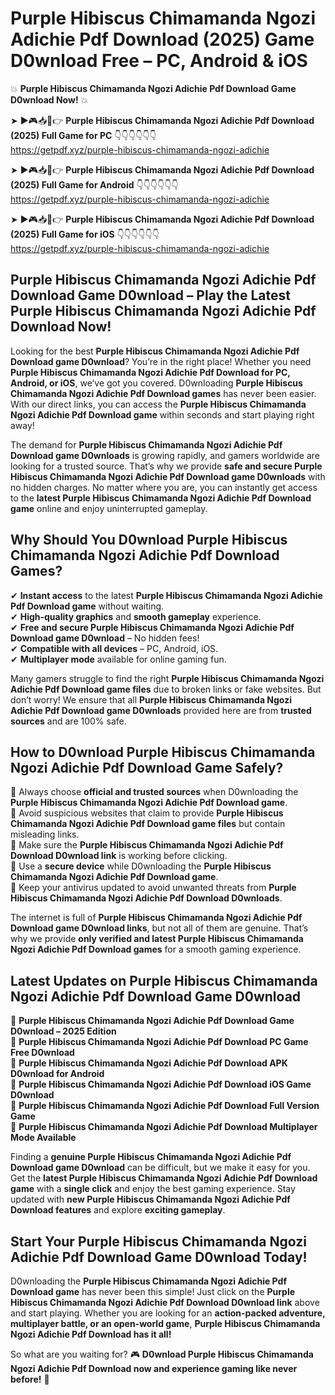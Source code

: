 # Purple Hibiscus Chimamanda Ngozi Adichie Pdf Download (2025) Game D0wnload Free – PC, Android & iOS

💥 **Purple Hibiscus Chimamanda Ngozi Adichie Pdf Download Game D0wnload Now!** 💥  

➤ ►🎮📥📱👉 **Purple Hibiscus Chimamanda Ngozi Adichie Pdf Download (2025) Full Game for PC** 👇👇👇👇👇👇  
https://getpdf.xyz/purple-hibiscus-chimamanda-ngozi-adichie  

➤ ►🎮📥📱👉 **Purple Hibiscus Chimamanda Ngozi Adichie Pdf Download (2025) Full Game for Android** 👇👇👇👇👇👇  
https://getpdf.xyz/purple-hibiscus-chimamanda-ngozi-adichie  

➤ ►🎮📥📱👉 **Purple Hibiscus Chimamanda Ngozi Adichie Pdf Download (2025) Full Game for iOS** 👇👇👇👇👇👇  
https://getpdf.xyz/purple-hibiscus-chimamanda-ngozi-adichie  

## Purple Hibiscus Chimamanda Ngozi Adichie Pdf Download Game D0wnload – Play the Latest Purple Hibiscus Chimamanda Ngozi Adichie Pdf Download Now!

Looking for the best **Purple Hibiscus Chimamanda Ngozi Adichie Pdf Download game D0wnload**? You’re in the right place! Whether you need **Purple Hibiscus Chimamanda Ngozi Adichie Pdf Download for PC, Android, or iOS**, we’ve got you covered. D0wnloading **Purple Hibiscus Chimamanda Ngozi Adichie Pdf Download games** has never been easier. With our direct links, you can access the **Purple Hibiscus Chimamanda Ngozi Adichie Pdf Download game** within seconds and start playing right away!  

The demand for **Purple Hibiscus Chimamanda Ngozi Adichie Pdf Download game D0wnloads** is growing rapidly, and gamers worldwide are looking for a trusted source. That’s why we provide **safe and secure Purple Hibiscus Chimamanda Ngozi Adichie Pdf Download game D0wnloads** with no hidden charges. No matter where you are, you can instantly get access to the **latest Purple Hibiscus Chimamanda Ngozi Adichie Pdf Download game** online and enjoy uninterrupted gameplay.  

## **Why Should You D0wnload Purple Hibiscus Chimamanda Ngozi Adichie Pdf Download Games?**  

✔ **Instant access** to the latest **Purple Hibiscus Chimamanda Ngozi Adichie Pdf Download game** without waiting.  
✔ **High-quality graphics** and **smooth gameplay** experience.  
✔ **Free and secure Purple Hibiscus Chimamanda Ngozi Adichie Pdf Download game D0wnload** – No hidden fees!  
✔ **Compatible with all devices** – PC, Android, iOS.  
✔ **Multiplayer mode** available for online gaming fun.  

Many gamers struggle to find the right **Purple Hibiscus Chimamanda Ngozi Adichie Pdf Download game files** due to broken links or fake websites. But don’t worry! We ensure that all **Purple Hibiscus Chimamanda Ngozi Adichie Pdf Download game D0wnloads** provided here are from **trusted sources** and are 100% safe.  

## **How to D0wnload Purple Hibiscus Chimamanda Ngozi Adichie Pdf Download Game Safely?**  

📌 Always choose **official and trusted sources** when D0wnloading the **Purple Hibiscus Chimamanda Ngozi Adichie Pdf Download game**.  
📌 Avoid suspicious websites that claim to provide **Purple Hibiscus Chimamanda Ngozi Adichie Pdf Download game files** but contain misleading links.  
📌 Make sure the **Purple Hibiscus Chimamanda Ngozi Adichie Pdf Download D0wnload link** is working before clicking.  
📌 Use a **secure device** while D0wnloading the **Purple Hibiscus Chimamanda Ngozi Adichie Pdf Download game**.  
📌 Keep your antivirus updated to avoid unwanted threats from **Purple Hibiscus Chimamanda Ngozi Adichie Pdf Download D0wnloads**.  

The internet is full of **Purple Hibiscus Chimamanda Ngozi Adichie Pdf Download game D0wnload links**, but not all of them are genuine. That’s why we provide **only verified and latest Purple Hibiscus Chimamanda Ngozi Adichie Pdf Download games** for a smooth gaming experience.  

## **Latest Updates on Purple Hibiscus Chimamanda Ngozi Adichie Pdf Download Game D0wnload**  

🔹 **Purple Hibiscus Chimamanda Ngozi Adichie Pdf Download Game D0wnload – 2025 Edition**  
🔹 **Purple Hibiscus Chimamanda Ngozi Adichie Pdf Download PC Game Free D0wnload**  
🔹 **Purple Hibiscus Chimamanda Ngozi Adichie Pdf Download APK D0wnload for Android**  
🔹 **Purple Hibiscus Chimamanda Ngozi Adichie Pdf Download iOS Game D0wnload**  
🔹 **Purple Hibiscus Chimamanda Ngozi Adichie Pdf Download Full Version Game**  
🔹 **Purple Hibiscus Chimamanda Ngozi Adichie Pdf Download Multiplayer Mode Available**  

Finding a **genuine Purple Hibiscus Chimamanda Ngozi Adichie Pdf Download game D0wnload** can be difficult, but we make it easy for you. Get the **latest Purple Hibiscus Chimamanda Ngozi Adichie Pdf Download game** with a **single click** and enjoy the best gaming experience. Stay updated with **new Purple Hibiscus Chimamanda Ngozi Adichie Pdf Download features** and explore **exciting gameplay**.  

## **Start Your Purple Hibiscus Chimamanda Ngozi Adichie Pdf Download Game D0wnload Today!**  

D0wnloading the **Purple Hibiscus Chimamanda Ngozi Adichie Pdf Download game** has never been this simple! Just click on the **Purple Hibiscus Chimamanda Ngozi Adichie Pdf Download D0wnload link** above and start playing. Whether you are looking for an **action-packed adventure, multiplayer battle, or an open-world game**, **Purple Hibiscus Chimamanda Ngozi Adichie Pdf Download has it all!**  

So what are you waiting for? 🎮 **D0wnload Purple Hibiscus Chimamanda Ngozi Adichie Pdf Download now and experience gaming like never before!** 🚀  